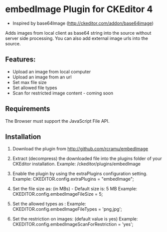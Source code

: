 embedImage Plugin for CKEditor 4
=================================

* Inspired by base64Image (http://ckeditor.com/addon/base64image)

Adds images from local client as base64 string into the source without server
side processing. You can also add external image urls into the source.

## Features:
* Upload an image from local computer
* Upload an image from an url
* Set max file size
* Set allowed file types
* Scan for restricted image content - coming soon

 
## Requirements
The Browser must support the JavaScript File API.

## Installation

 1. Download the plugin from http://github.com/rcramu/embedImage
 
 2. Extract (decompress) the downloaded file into the plugins folder of your
	CKEditor installation.
	Example: /ckeditor/plugins/embedImage
	
 3. Enable the plugin by using the extraPlugins configuration setting.
	Example: CKEDITOR.config.extraPlugins = "embedImage";

 4. Set the file size as: (in MBs) - Default size is: 5 MB
	 Example: CKEDITOR.config.embedImageFileSize = 5; 

 5. Set the allowed types as :
 	 Example: CKEDITOR.config.embedImageFileTypes = 'png,jpg';	

 6. Set the restriction on images: (default value is yes)
 	 Example: CKEDITOR.config.embedImageScanForRestriction = 'yes';	
